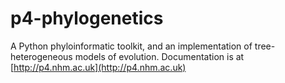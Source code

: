 # p4-phylogenetics
A Python phyloinformatic toolkit, and an implementation of tree-heterogeneous models of evolution.
Documentation is at [http://p4.nhm.ac.uk](http://p4.nhm.ac.uk)
